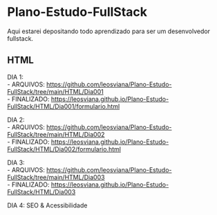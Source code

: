 # Plano-Estudo-FullStack
Aqui estarei depositando todo aprendizado para ser um desenvolvedor fullstack.

## HTML
  DIA 1:  
    - ARQUIVOS: https://github.com/leosviana/Plano-Estudo-FullStack/tree/main/HTML/Dia001  
    - FINALIZADO: https://leosviana.github.io/Plano-Estudo-FullStack/HTML/Dia001/formulario.html

  DIA 2:  
    - ARQUIVOS: https://github.com/leosviana/Plano-Estudo-FullStack/tree/main/HTML/Dia002  
    - FINALIZADO: https://leosviana.github.io/Plano-Estudo-FullStack/HTML/Dia002/formulario.html

  DIA 3:  
    - ARQUIVOS: https://github.com/leosviana/Plano-Estudo-FullStack/tree/main/HTML/Dia003  
    - FINALIZADO: https://leosviana.github.io/Plano-Estudo-FullStack/HTML/Dia003

  DIA 4: SEO & Acessibilidade